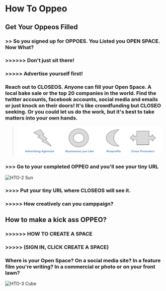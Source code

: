 # How To Oppeo

## Get Your Oppeos Filled

### >>            So you signed up for OPPOES.  You Listed you OPEN SPACE.  Now What?

### >>>>>>                       Don't just sit there!

### >>>>>                    Advertise yourself first!
### Reach out to CLOSEOS.  Anyone can fill your Open Space.  A local bake sale or the top 20 companies in the world.  Find the twitter accounts, facebook accounts, social media and emails or just knock on their doors!  It's like crowdfunding but CLOSEO seeking.  Or you could let us do the work, but it's best to take matters into your own hands.

>![HTO-1 Advertising Options](https://github.com/bijoutrouvaille/oppeosdocs/blob/master/help/howto/HTO-1%20Advertising%20Options.png)

### >>>           Go to your completed OPPEO and you'll see your tiny URL

![HTO-2 Sun](https://github.com/bijoutrouvaille/oppeosdocs/edit/master/help/howto/HTO-2%20Sun.png)

### >>>>             Put your tiny URL where CLOSEOS will see it.
### >>>>>               How creatively can you camppaign?

## How to make a kick ass OPPEO?

### >>>>>> HOW TO CREATE A SPACE
### >>>>> (SIGN IN, CLICK CREATE A SPACE)
### Where is your Open Space?  On a social media site?  In a feature film you're writing?  In a commercial or photo or on your front lawn?

![HTO-3 Cube](https://github.com/bijoutrouvaille/oppeosdocs/edit/master/help/howto/HTO-2%20Cube.png)

